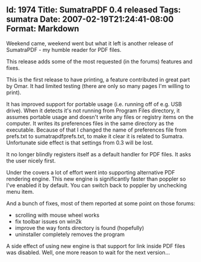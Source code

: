 Id: 1974
Title: SumatraPDF 0.4 released
Tags: sumatra
Date: 2007-02-19T21:24:41-08:00
Format: Markdown
--------------
Weekend came, weekend went but what it left is another release of
SumatraPDF - my humble reader for PDF files.

This release adds some of the most requested (in the forums) features
and fixes.

This is the first release to have printing, a feature contributed in
great part by Omar. It had limited testing (there are only so many pages
I'm willing to print).

It has improved support for portable usage (i.e. running off of e.g. USB
drive). When it detects it's not running from Program Files directory,
it assumes portable usage and doesn't write any files or registry items
on the computer. It writes its preferences files in the same directory
as the executable. Because of that I changed the name of preferences
file from prefs.txt to sumatrapdfprefs.txt, to make it clear it is
related to Sumatra. Unfortunate side effect is that settings from 0.3
will be lost.

It no longer blindly registers itself as a default handler for PDF
files. It asks the user nicely first.

Under the covers a lot of effort went into supporting alternative PDF
rendering engine. This new engine is significantly faster than poppler
so I've enabled it by default. You can switch back to poppler by
unchecking menu item.

And a bunch of fixes, most of them reported at some point on those
forums:

-   scrolling with mouse wheel works
-   fix toolbar issues on win2k
-   improve the way fonts directory is found (hopefully)
-   uninstaller completely removes the program

A side effect of using new engine is that support for link inside PDF
files was disabled. Well, one more reason to wait for the next
version...
